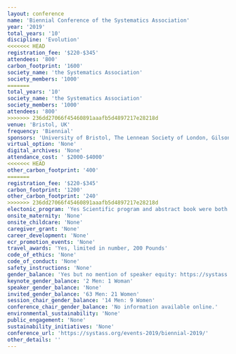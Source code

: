 ```yaml
---
layout: conference 
name: 'Biennial Conference of the Systematics Association'
year: '2019'
total_years: '10'
discipline: 'Evolution'
<<<<<<< HEAD
registration_fee: '$220-$345'
attendees: '800'
carbon_footprint: '1600'
society_name: 'the Systematics Association'
society_members: '1000'
=======
total_years: '10'
society_name: 'the Systematics Association'
society_members: '1000'
attendees: '800'
>>>>>>> 236dd27066f45460891aaafb5d4897217e28218d
venue: 'Bristol, UK'
frequency: 'Biennial'
sponsors: 'University of Bristol, The Lennean Society of London, Gilson, Paleobiology University of Bristol'
virtual_option: 'None'
digital_archives: 'None'
attendance_cost: ' $2000-$4000'
<<<<<<< HEAD
other_carbon_footprint: '400'
=======
registration_fee: '$220-$345'
carbon_footprint: '1200'
other_carbon_footprint: '240'
>>>>>>> 236dd27066f45460891aaafb5d4897217e28218d
electonic_program: 'Yes Scientific program and abstract book were both online on conference website.'
onsite_maternity: 'None'
onsite_childcare: 'None'
caregiver_grant: 'None'
career_development: 'None'
ecr_promotion_events: 'None'
travel_awards: 'Yes, limited in number, 200 Pounds'
code_of_ethics: 'None'
code_of_conduct: 'None'
safety_instructions: 'None'
gender_balance: 'Yes but no mention of speaker equity: https://systass.org/'
keynote_gender_balance: '2 Men: 1 Woman'
speaker_gender_balance: 'None'
invited_gender_balance: '63 Men: 21 Women'
session_chair_gender_balance: '14 Men: 9 Women'
conference_chair_gender_balance: 'No information available online.'
environmental_sustainability: 'None'
public_engagement: 'None'
sustainability_initiatives: 'None'
conference_url: 'https://systass.org/events-2019/biennial-2019/'
other_details: ''
---
```

